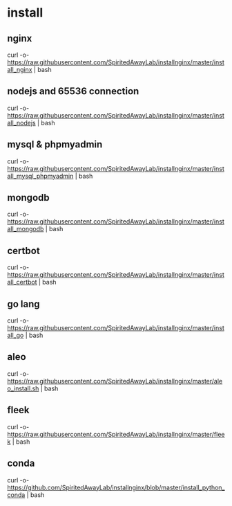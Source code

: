 # install 
## nginx
curl -o- https://raw.githubusercontent.com/SpiritedAwayLab/installnginx/master/install_nginx  | bash
## nodejs and 65536 connection
curl -o- https://raw.githubusercontent.com/SpiritedAwayLab/installnginx/master/install_nodejs | bash
## mysql & phpmyadmin
curl -o- https://raw.githubusercontent.com/SpiritedAwayLab/installnginx/master/install_mysql_phpmyadmin | bash
## mongodb
curl -o- https://raw.githubusercontent.com/SpiritedAwayLab/installnginx/master/install_mongodb | bash
## certbot
curl -o- https://raw.githubusercontent.com/SpiritedAwayLab/installnginx/master/install_certbot | bash
## go lang
curl -o- https://raw.githubusercontent.com/SpiritedAwayLab/installnginx/master/install_go | bash
## aleo
curl -o- https://raw.githubusercontent.com/SpiritedAwayLab/installnginx/master/aleo_install.sh | bash
## fleek
curl -o- https://raw.githubusercontent.com/SpiritedAwayLab/installnginx/master/fleek | bash
## conda
curl -o- https://github.com/SpiritedAwayLab/installnginx/blob/master/install_python_conda | bash
